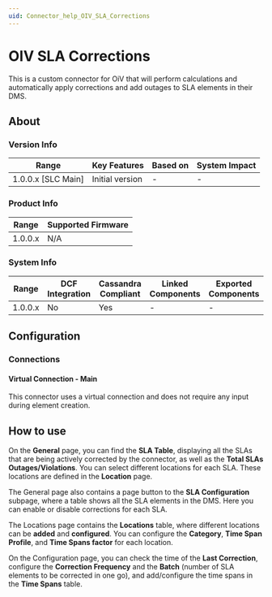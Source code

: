 ```yaml
---
uid: Connector_help_OIV_SLA_Corrections
---
```


# OIV SLA Corrections

This is a custom connector for OiV that will perform calculations and automatically apply corrections and add outages to SLA elements in their DMS.

## About

### Version Info

| **Range**            | **Key Features** | **Based on** | **System Impact** |
|----------------------|------------------|--------------|-------------------|
| 1.0.0.x \[SLC Main\] | Initial version  | \-           | \-                |

### Product Info

| **Range** | **Supported Firmware** |
|-----------|------------------------|
| 1.0.0.x   | N/A                    |

### System Info

| **Range** | **DCF Integration** | **Cassandra Compliant** | **Linked Components** | **Exported Components** |
|-----------|---------------------|-------------------------|-----------------------|-------------------------|
| 1.0.0.x   | No                  | Yes                     | \-                    | \-                      |

## Configuration

### Connections

#### Virtual Connection - Main

This connector uses a virtual connection and does not require any input during element creation.

## How to use

On the **General** page, you can find the **SLA Table**, displaying all the SLAs that are being actively corrected by the connector, as well as the **Total SLAs Outages/Violations**. You can select different locations for each SLA. These locations are defined in the **Location** page.

The General page also contains a page button to the **SLA Configuration** subpage, where a table shows all the SLA elements in the DMS. Here you can enable or disable corrections for each SLA.

The Locations page contains the **Locations** table, where different locations can be **added** and **configured**. You can configure the **Category**, **Time Span Profile**, and **Time Spans factor** for each location.

On the Configuration page, you can check the time of the **Last Correction**, configure the **Correction Frequency** and the **Batch** (number of SLA elements to be corrected in one go), and add/configure the time spans in the **Time Spans** table.
